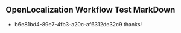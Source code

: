 ## OpenLocalization Workflow Test MarkDown
* b6e81bd4-89e7-4fb3-a20c-af6312de32c9 thanks!

<!--HONumber=Jul16_HO5-->


